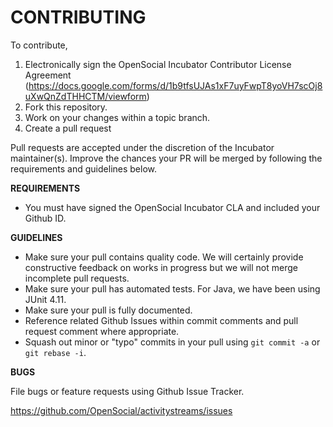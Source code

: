 CONTRIBUTING
============

To contribute, 

1. Electronically sign the OpenSocial Incubator Contributor License Agreement (https://docs.google.com/forms/d/1b9tfsUJAs1xF7uyFwpT8yoVH7scOj8uXwQnZdTHHCTM/viewform)
1. Fork this repository.
1. Work on your changes within a topic branch.
1. Create a pull request

Pull requests are accepted under the discretion of the Incubator maintainer(s).  Improve the chances your PR will be merged by following the requirements and guidelines below.

**REQUIREMENTS**
- You must have signed the OpenSocial Incubator CLA and included your Github ID.

**GUIDELINES**
- Make sure your pull contains quality code.  We will certainly provide constructive feedback on works in progress but we will not merge incomplete pull requests.
- Make sure your pull has automated tests.  For Java, we have been using JUnit 4.11.
- Make sure your pull is fully documented.
- Reference related Github Issues within commit comments and pull request comment where appropriate.
- Squash out minor or "typo" commits in your pull using `git commit -a` or `git rebase -i`.

**BUGS**

File bugs or feature requests using Github Issue Tracker.

https://github.com/OpenSocial/activitystreams/issues

